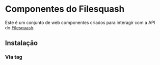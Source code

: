 # Componentes do Filesquash
Este é um conjunto de web componentes criados para interagir com a API do [Filesquash](https://filesquash.io). 

## Instalação

### Via tag <script>

- Adicione o seguinte código antes de fechar a tag `<body>` de seu site:
```html
<script type="application/javascript">
  var filesquashConfig = {
    projectId: '[seu projectId]',
    token: '[seu token]'
  }
</script>
<script src='https://unpkg.com/filesquash-widget@0.4.0/dist/filesquash.js'></script>
```
- Pronto. Agora você já pode usar os componentes em qualquer lugar no seu template, jsx, html, etc.

### NPM

- Rode `npm install filesquash-widget --save`
- Adicione um código similar ao a seguir antes de fechar a tag `<body>` de seu site:
```html
<script type="application/javascript">
  var filesquashConfig = {
    projectId: '[seu projectId]',
    token: '[seu token]'
  }
</script>
<script src='node_modules/filesquash-widget/dist/filesquash.js'></script>
```
- Pronto. Agora você já pode usar os componentes em qualquer lugar no seu template, jsx, html, etc.

---

## Widget de imagens
O widget de imagens do Filesquash permite que você tenha imagens automaticamente responsivas em seu site com o mínimo de esforço possível. Além disso, também é possível aplicar uma grande quantidade de efeitos efeitos, como blur, grayscale, watermark, etc..

### Exemplo:

```html
  <img
    data-fs-src="https://mysite.com/images/image.jpg"
    src="data:image/png;base64,iVBORw0KGgoAAAANSUhEUgAAAAEAAAABCAYAAAAfFcSJAAAADUlEQVR42mP8+f9vPQAJZAN2rlRQVAAAAABJRU5ErkJggg=="
  />
```

### Opções

| Atributo | Valor padrão | Valores possíveis | Descrição |
|---|:-:|:-:|---|
| **data-fs-src**  | | | Este atributo define o endereço URL da imagem ou identificador único de imagem no Filesquash. <br /> **Esse atributo é obrigatório**. |
| **data-fs-size** | `"w_auto"` | `"default"`, `"h_auto"`, `"w_auto"` e [mais](https://filesquash.gitbook.io/docs/) |  Este atributo especifica o tamanho desejado da imagem. |
| **data-fs-filters** | | [Mais informações](https://filesquash.gitbook.io/docs/) | Este atributo define os filtros que serão aplicados a imagem. |
| **data-fs-progressive** | `true` | `true` ou `false` | Este atributo define se a imagem será carregada de forma progressiva usando placeholder de baixa resolução (LQIP). |

---

## Widget de imagens em background
O widget de imagens do Filesquash também permite que você tenha imagens em background automaticamente responsivas.

### Exemplo:

```html
  <div
    data-fs-bg="https://mysite.com/images/image.jpg"
    style="width:100%; height: 500px;"
  ></div>
```

### Opções

| Atributo | Valor padrão | Valores possíveis | Descrição |
|---|:-:|:-:|---|
| **data-fs-bg**  | | | Este atributo define o endereço URL da imagem ou identificador único de imagem no Filesquash. <br /> **Esse atributo é obrigatório**. |
| **data-fs-size** | `"w_auto"` | `"default"`, `"h_auto"`, `"w_auto"` e [mais](https://filesquash.gitbook.io/docs/) |  Este atributo especifica o tamanho desejado da imagem. |
| **data-fs-filters** | | [Mais informações](https://filesquash.gitbook.io/docs/) | Este atributo define os filtros que serão aplicados a imagem. |
| **data-fs-progressive** | `true` | `true` ou `false` | Este atributo define se a imagem será carregada de forma progressiva usando placeholder de baixa resolução (LQIP). |

---

## Widget de Upload

### Javascript (vanilla):

```html
  <filesquash-widget id="widget"></filesquash-widget>
```

Para receber a URL de seu arquivo após o upload você deverá criar um listener para o evento `uploadCompleted`:

```js
  const widget = document.querySelector('widget');
  widget.addEventListener(
    'uploadCompleted',
    data => console.log(data)
  )
```

Alternativamente você também pode escutar pelo evento `filesquash:uploadStarted` no `document`

```js
document.addEventListener('filesquash:uploadCompleted', () => {
	console.log('filesquash:uploadStarted')
});
```

Caso queira acionar programaticamente o widget de upload do Filesquash, utilize o `<filesquash-modal>` e chame o método `toggleModal()` para exibir ou esconder o widget.

```html
<button onclick="showModal()">Exibir modal</button>
<filesquash-modal token="YOUR_TOKEN" id="modal"></filesquash-modal>

<script>
  const modalElm = document.querySelector('#modal');

  function showModal() {
    modalElm.componentOnReady()
      .then(() => {
        modalElm.toggleModal();
      });
  }
</script>
```

### Opções

| Atributo | Valor padrão | Descrição |
|---|:-:|---|
| **multiple**  | `false` | Este atributo define se o usuário pode selecionar mais de um arquivo de forma simultânea. |
| **button-text**  | `"Selecionar arquivos"` | Este atributo define o texto do botão de abertura do modal do widget. |
| **label-text**  | `"Arraste/solte seu arquivo aqui."` | Este atributo define o texto da caixa de seleção de arquivos do widget. |
| **upload-button-text**  | `"Enviar"` | Este atributo define o texto do botão que realiza o upload dos arquivos do widget. |

### Utilizando o widget de upload com o React:

Para usar o widget de upload no React você precisará criar um wrapper como o apresentado a seguir.

```js
import React, { Component } from 'react'
import kebabCase from 'lodash/kebabCase'

export class UploadWidget extends Component {
  constructor(props) {
    super(props)

    this.onUploadComplete = this.onUploadComplete.bind(this)
  }

  componentDidMount () {
    this.component.addEventListener('uploadCompleted', this.onUploadComplete)
  }

  componentWillUnmount () {
    this.component.removeEventListener('uploadCompleted', this.onUploadComplete)
  }

  onUploadComplete (data) {
    this.props.onComplete(data)
  }

  _handleRef = (component) => {
    this.component = component
  };

  render () {
    const newProps = {
      ...Object.keys(this.props).reduce((accumulator, key) => ({
        ...accumulator,
        [kebabCase(key)]: this.props[key]
      }), {})
    }

    return (
      <filesquash-widget
        {...newProps}
        ref={this._handleRef}
      />
    )
  }
}
```

Usando o wrapper:

```jsx
  <UploadWidget
    token={this.state.info.api_token}
    onComplete={(data) => console.log(data)}
    buttonText='Upload new files'
  />
```

ps.:  Em breve disponibilizaremos esse wrapper como um pacote no NPM.